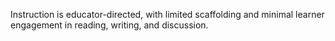 Instruction is educator-directed, with limited scaffolding and minimal learner engagement in reading, writing, and discussion.
